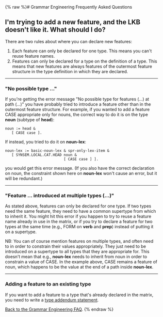 {% raw %}# Grammar Engineering Frequently Asked Questions

## I'm trying to add a new feature, and the LKB doesn't like it. What should I do?

There are two rules about where you can declare new features:

1. Each feature can only be declared for one type. This means you can't
reuse feature names.
2. Features can only be declared for a type on the definition of a
type. This means that new features are always features of the
outermost feature structure in the type definition in which they are
declared.

* * *

### "No possible type ..."

If you're getting the error message "No possible type for features (...)
at path (...)" you have probably tried to introduce a feature other than
in the outermost feature structure. For example, if you wanted to add a
feature CASE appropriate only for nouns, the correct way to do it is on
the type **noun** (subtype of **head**):

    noun := head &
       [ CASE case ].

If instead, you tried to do it on **noun-lex**:

    noun-lex := basic-noun-lex & spr-only-lex-item &
       [ SYNSEM.LOCAL.CAT.HEAD noun &
                               [ CASE case ] ].

you would get this error message. (If you also have the correct
declaration on noun, the constraint shown here on **noun-lex** won't
cause an error, but it will be redundant.)

* * *

### "Feature ... introduced at multiple types (...)"

As stated above, features can only be declared for one type. If two
types need the same feature, they need to have a common supertype from
which to inherit it. You might hit this error if you happen to try to
reuse a feature name already in use in the matrix, or if you try to
declare a feature for two types at the same time (e.g., FORM on **verb**
and **prep**) instead of putting it on a supertype.

NB: You can of course mention features on multiple types, and often need
to in order to constrain their values appropriately. They just need to
be introduced on a supertype to all types that they are appropriate for.
This doesn't mean that e.g., **noun-lex** needs to inherit from noun in
order to constrain a value of CASE. In the example above, CASE remains a
feature of noun, which happens to be the value at the end of a path
inside **noun-lex**.

* * *

### Adding a feature to an existing type

If you want to add a feature to a type that's already declared in the
matrix, you need to write a [type addendum
statement](https://blog.inductorsoftware.com/docsproto/matrix/GeFaqTypeAddendum).

[Back to the Grammar Engineering FAQ](/GrammarEngineeringFaq).
<update date omitted for speed>{% endraw %}